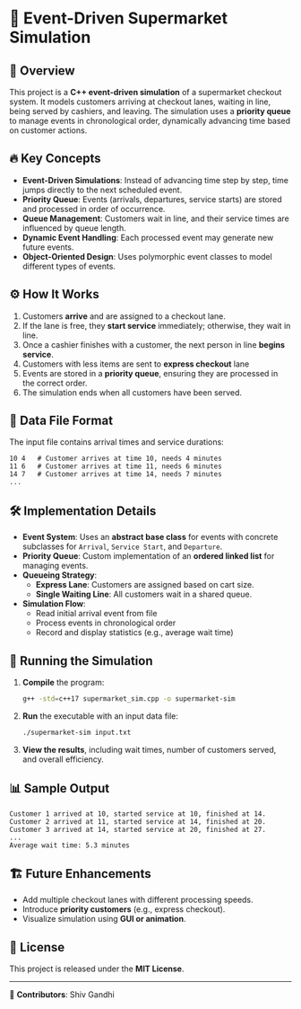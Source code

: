 # 🛒 Event-Driven Supermarket Simulation

## 📌 Overview
This project is a **C++ event-driven simulation** of a supermarket checkout system. It models customers arriving at checkout lanes, waiting in line, being served by cashiers, and leaving. The simulation uses a **priority queue** to manage events in chronological order, dynamically advancing time based on customer actions.

## 🔥 Key Concepts
- **Event-Driven Simulations**: Instead of advancing time step by step, time jumps directly to the next scheduled event.
- **Priority Queue**: Events (arrivals, departures, service starts) are stored and processed in order of occurrence.
- **Queue Management**: Customers wait in line, and their service times are influenced by queue length.
- **Dynamic Event Handling**: Each processed event may generate new future events.
- **Object-Oriented Design**: Uses polymorphic event classes to model different types of events.

## ⚙️ How It Works
1. Customers **arrive** and are assigned to a checkout lane.
2. If the lane is free, they **start service** immediately; otherwise, they wait in line.
3. Once a cashier finishes with a customer, the next person in line **begins service**.
4. Customers with less items are sent to **express checkout** lane
5. Events are stored in a **priority queue**, ensuring they are processed in the correct order.
6. The simulation ends when all customers have been served.

## 📁 Data File Format
The input file contains arrival times and service durations:
```
10 4   # Customer arrives at time 10, needs 4 minutes
11 6   # Customer arrives at time 11, needs 6 minutes
14 7   # Customer arrives at time 14, needs 7 minutes
...
```

## 🛠️ Implementation Details
- **Event System**: Uses an **abstract base class** for events with concrete subclasses for `Arrival`, `Service Start`, and `Departure`.
- **Priority Queue**: Custom implementation of an **ordered linked list** for managing events.
- **Queueing Strategy**:
  - **Express Lane**: Customers are assigned based on cart size.
  - **Single Waiting Line**: All customers wait in a shared queue.
- **Simulation Flow**:
  - Read initial arrival event from file
  - Process events in chronological order
  - Record and display statistics (e.g., average wait time)

## 🚀 Running the Simulation
1. **Compile** the program:
   ```sh
   g++ -std=c++17 supermarket_sim.cpp -o supermarket-sim
   ```
2. **Run** the executable with an input data file:
   ```sh
   ./supermarket-sim input.txt
   ```
3. **View the results**, including wait times, number of customers served, and overall efficiency.

## 📊 Sample Output
```
Customer 1 arrived at 10, started service at 10, finished at 14.
Customer 2 arrived at 11, started service at 14, finished at 20.
Customer 3 arrived at 14, started service at 20, finished at 27.
...
Average wait time: 5.3 minutes
```

## 🏗️ Future Enhancements
- Add multiple checkout lanes with different processing speeds.
- Introduce **priority customers** (e.g., express checkout).
- Visualize simulation using **GUI or animation**.

## 📜 License
This project is released under the **MIT License**.

---

🎯 **Contributors**: Shiv Gandhi
